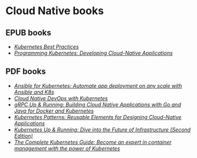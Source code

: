 # Cloud Native books

## EPUB books

* [_Kubernetes Best Practices_](./books/Kubernetes%20Best%20Practices%20(Brendan%20Burns,%20Eddie%20Villalba,%20Dave%20Strebel%20etc.)%20(Z-Library).epub)
* [_Programming Kubernetes: Developing Cloud-Native Applications_](./books/Programming%20Kubernetes%20Developing%20Cloud-Native%20Applications%20(Michael%20Hausenblas,%20Stefan%20Schimanski)%20(Z-Library).epub)

## PDF books

* [_Ansible for Kubernetes: Automate app deployment on any scale with Ansible and K8s_](./books/Ansible%20for%20Kubernetes%20Automate%20app%20deployment%20on%20any%20scale%20with%20Ansible%20and%20K8s%20(Jeff%20Geerling)%20(Z-Library).pdf)
* [_Cloud Native DevOps with Kubernetes_](./books/Cloud%20Native%20DevOps%20with%20Kubernetes%20(John%20Arundel,%20Justin%20Domingus)%20(Z-Library).pdf)
* [_gRPC Up & Running: Building Cloud Native Applications with Go and Java for Docker and Kubernetes_](./books/gRPC%20Up%20%20Running%20Building%20Cloud%20Native%20Applications%20with%20Go%20and%20Java%20for%20Docker%20and%20Kubernetes%20(Kasun%20Indrasiri%20Danesh%20Kuruppu)%20(Z-Library).pdf)
* [_Kubernetes Patterns: Reusable Elements for Designing Cloud-Native Applications_](./books/Kubernetes%20Patterns%20Reusable%20Elements%20for%20Designing%20Cloud-Native%20Applications%20(Bilgin%20Ibryam,%20Roland%20Huß)%20(Z-Library).pdf)
* [_Kubernetes Up & Running: Dive into the Future of Infrastructure (Second Edition)_](./books/Kubernetes%20Up%20and%20Running%20Dive%20Into%20the%20Future%20of%20Infrastructure%20(Brendan%20Burns,%20Joe%20Beda,%20Kelsey%20Hightower)%20(Z-Library).pdf)
* [_The Complete Kubernetes Guide: Become an expert in container management with the power of Kubernetes_](./books/The%20Complete%20Kubernetes%20Guide%20Become%20an%20expert%20in%20container%20management%20with%20the%20power%20of%20Kubernetes%20(Jonathan%20Baier,%20Gigi%20Sayfan,%20Jesse%20White)%20(Z-Library).pdf)